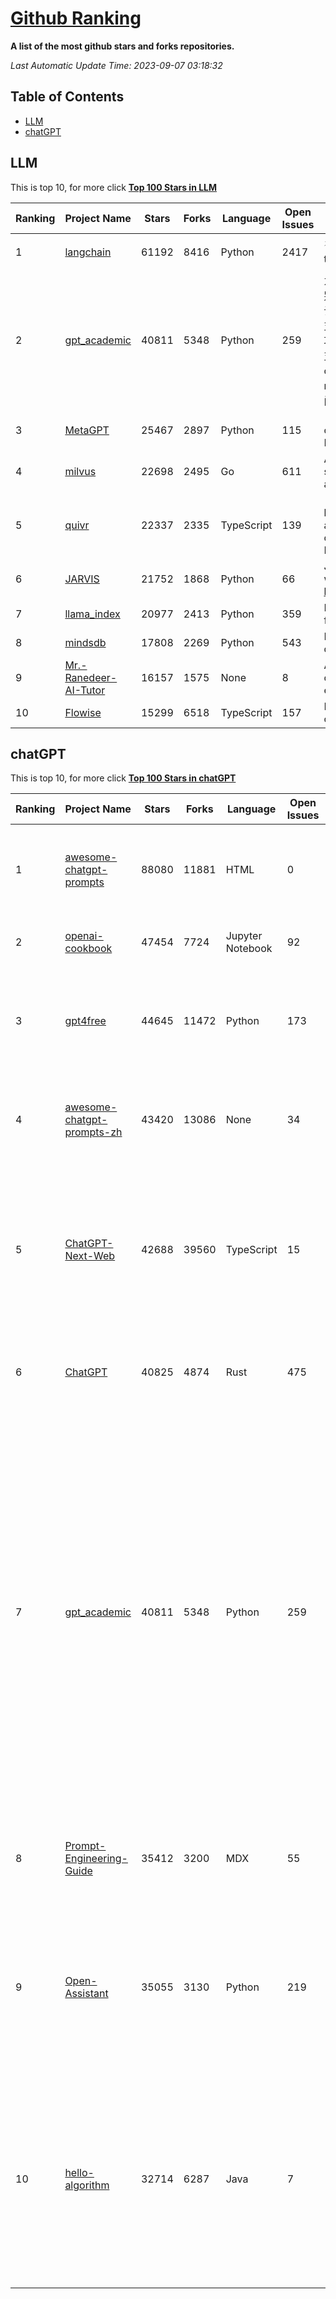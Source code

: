[Github Ranking](./README.md)
==========

**A list of the most github stars and forks repositories.**

*Last Automatic Update Time: 2023-09-07 03:18:32*

## Table of Contents
 * [LLM](#LLM)
 * [chatGPT](#chatGPT)

## LLM

This is top 10, for more click **[Top 100 Stars in LLM](Top100/LLM.md)**

| Ranking | Project Name | Stars | Forks | Language | Open Issues | Description | Last Commit |
| ------- | ------------ | ----- | ----- | -------- | ----------- | ----------- | ----------- |
| 1 | [langchain](https://github.com/langchain-ai/langchain) | 61192 | 8416 | Python | 2417 | ⚡ Building applications with LLMs through composability ⚡ | 2023-09-07T03:02:33Z |
| 2 | [gpt_academic](https://github.com/binary-husky/gpt_academic) | 40811 | 5348 | Python | 259 | 为ChatGPT/GLM提供图形交互界面，特别优化论文阅读/润色/写作体验，模块化设计，支持自定义快捷按钮&函数插件，支持Python和C++等项目剖析&自译解功能，PDF/LaTex论文翻译&总结功能，支持并行问询多种LLM模型，支持chatglm2等本地模型。兼容文心一言, moss, llama2, rwkv, claude2, 通义千问, 书生, 讯飞星火等。 | 2023-09-06T16:45:08Z |
| 3 | [MetaGPT](https://github.com/geekan/MetaGPT) | 25467 | 2897 | Python | 115 | 🌟 The Multi-Agent Framework: Given one line Requirement, return PRD, Design, Tasks, Repo | 2023-09-06T16:15:02Z |
| 4 | [milvus](https://github.com/milvus-io/milvus) | 22698 | 2495 | Go | 611 | A cloud-native vector database, storage for next generation AI applications | 2023-09-07T02:56:19Z |
| 5 | [quivr](https://github.com/StanGirard/quivr) | 22337 | 2335 | TypeScript | 139 | 🧠 Your Second Brain supercharged by Generative AI 🧠 Dump all your files and chat with your personal assistant on your files & more using GPT 3.5/4, Private, Anthropic, VertexAI, LLMs... | 2023-09-06T14:14:57Z |
| 6 | [JARVIS](https://github.com/microsoft/JARVIS) | 21752 | 1868 | Python | 66 | JARVIS, a system to connect LLMs with ML community. Paper: https://arxiv.org/pdf/2303.17580.pdf | 2023-08-25T17:23:43Z |
| 7 | [llama_index](https://github.com/jerryjliu/llama_index) | 20977 | 2413 | Python | 359 | LlamaIndex (GPT Index) is a data framework for your LLM applications | 2023-09-07T01:05:25Z |
| 8 | [mindsdb](https://github.com/mindsdb/mindsdb) | 17808 | 2269 | Python | 543 | MindsDB connects AI models to databases. | 2023-09-07T00:56:32Z |
| 9 | [Mr.-Ranedeer-AI-Tutor](https://github.com/JushBJJ/Mr.-Ranedeer-AI-Tutor) | 16157 | 1575 | None | 8 | A GPT-4 AI Tutor Prompt for customizable personalized learning experiences. | 2023-08-31T05:52:22Z |
| 10 | [Flowise](https://github.com/FlowiseAI/Flowise) | 15299 | 6518 | TypeScript | 157 | Drag & drop UI to build your customized LLM flow | 2023-09-06T12:03:34Z |


## chatGPT

This is top 10, for more click **[Top 100 Stars in chatGPT](Top100/chatGPT.md)**

| Ranking | Project Name | Stars | Forks | Language | Open Issues | Description | Last Commit |
| ------- | ------------ | ----- | ----- | -------- | ----------- | ----------- | ----------- |
| 1 | [awesome-chatgpt-prompts](https://github.com/f/awesome-chatgpt-prompts) | 88080 | 11881 | HTML | 0 | This repo includes ChatGPT prompt curation to use ChatGPT better. | 2023-09-01T00:35:03Z |
| 2 | [openai-cookbook](https://github.com/openai/openai-cookbook) | 47454 | 7724 | Jupyter Notebook | 92 | Examples and guides for using the OpenAI API | 2023-09-07T02:01:30Z |
| 3 | [gpt4free](https://github.com/xtekky/gpt4free) | 44645 | 11472 | Python | 173 | The official gpt4free repository \| various collection of powerful language models | 2023-09-06T00:40:15Z |
| 4 | [awesome-chatgpt-prompts-zh](https://github.com/PlexPt/awesome-chatgpt-prompts-zh) | 43420 | 13086 | None | 34 | ChatGPT 中文调教指南。各种场景使用指南。学习怎么让它听你的话。 | 2023-08-08T04:36:57Z |
| 5 | [ChatGPT-Next-Web](https://github.com/Yidadaa/ChatGPT-Next-Web) | 42688 | 39560 | TypeScript | 15 | A well-designed cross-platform ChatGPT UI (Web / PWA / Linux / Win / MacOS). 一键拥有你自己的跨平台 ChatGPT 应用。 | 2023-09-07T02:40:26Z |
| 6 | [ChatGPT](https://github.com/lencx/ChatGPT) | 40825 | 4874 | Rust | 475 | 🔮 ChatGPT Desktop Application (Mac, Windows and Linux) | 2023-08-03T13:51:54Z |
| 7 | [gpt_academic](https://github.com/binary-husky/gpt_academic) | 40811 | 5348 | Python | 259 | 为ChatGPT/GLM提供图形交互界面，特别优化论文阅读/润色/写作体验，模块化设计，支持自定义快捷按钮&函数插件，支持Python和C++等项目剖析&自译解功能，PDF/LaTex论文翻译&总结功能，支持并行问询多种LLM模型，支持chatglm2等本地模型。兼容文心一言, moss, llama2, rwkv, claude2, 通义千问, 书生, 讯飞星火等。 | 2023-09-06T16:45:08Z |
| 8 | [Prompt-Engineering-Guide](https://github.com/dair-ai/Prompt-Engineering-Guide) | 35412 | 3200 | MDX | 55 | 🐙 Guides, papers, lecture, notebooks and resources for prompt engineering | 2023-09-05T17:59:35Z |
| 9 | [Open-Assistant](https://github.com/LAION-AI/Open-Assistant) | 35055 | 3130 | Python | 219 | OpenAssistant is a chat-based assistant that understands tasks, can interact with third-party systems, and retrieve information dynamically to do so. | 2023-09-05T00:51:29Z |
| 10 | [hello-algorithm](https://github.com/geekxh/hello-algorithm) | 32714 | 6287 | Java | 7 | 🌍 针对小白的算法训练 \| 包括四部分：①.大厂面经 ②.力扣图解  ③.千本开源电子书 ④.百张技术思维导图（项目花了上百小时，希望可以点 star 支持，🌹感谢~）推荐免费ChatGPT使用网站 | 2023-06-13T04:13:17Z |

